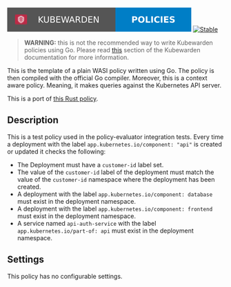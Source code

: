 [![Kubewarden Policy Repository](https://github.com/kubewarden/community/blob/main/badges/kubewarden-policies.svg)](https://github.com/kubewarden/community/blob/main/REPOSITORIES.md#policy-scope)
[![Stable](https://img.shields.io/badge/status-stable-brightgreen?style=for-the-badge)](https://github.com/kubewarden/community/blob/main/REPOSITORIES.md#stable)

> **WARNING:** this is not the recommended way to write Kubewarden
> policies using Go. Please read [this](https://docs.kubewarden.io/writing-policies/wasi)
> section of the Kubewarden documentation for more information.

This is the template of a plain WASI policy written using Go. The policy is
then compiled with the official Go compiler.
Moreover, this is a context aware policy. Meaning, it makes queries against the Kubernetes API server.

This is a port of [this Rust policy](https://github.com/kubewarden/context-aware-test-policy).

## Description

This is a test policy used in the policy-evaluator integration tests.
Every time a deployment with the label `app.kubernetes.io/component: "api"` is created or updated it checks the following:

- The Deployment must have a `customer-id` label set.
- The value of the `customer-id` label of the deployment must match the value of the `customer-id` namespace where the deployment has been created.
- A deployment with the label `app.kubernetes.io/component: database` must exist in the deployment namespace.
- A deployment with the label `app.kubernetes.io/component: frontend` must exist in the deployment namespace.
- A service named `api-auth-service` with the label `app.kubernetes.io/part-of: api` must exist in the deployment namespace.

## Settings

This policy has no configurable settings.
